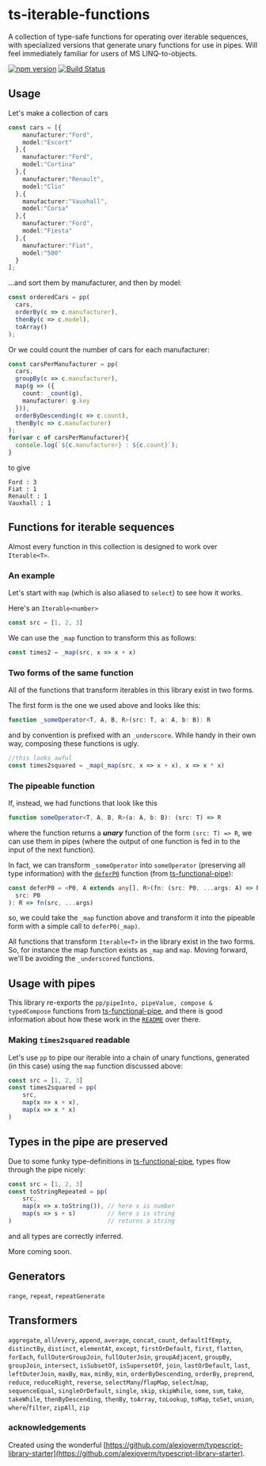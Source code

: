 # ts-iterable-functions

A collection of type-safe functions for operating over iterable sequences, with specialized versions that generate unary functions for use in pipes. Will feel immediately familiar for users of MS LINQ-to-objects.

[![npm version](https://img.shields.io/npm/v/ts-iterable-functions.svg?style=flat)](https://npmjs.org/package/ts-iterable-functions "View this project on npm")
[![Build Status](https://travis-ci.org/biggyspender/ts-iterable-functions.svg?branch=master)](https://travis-ci.org/biggyspender/ts-iterable-functions)

## Usage

Let's make a collection of cars

```typescript
const cars = [{
    manufacturer:"Ford",
    model:"Escort"
  },{
    manufacturer:"Ford",
    model:"Cortina"
  },{
    manufacturer:"Renault",
    model:"Clio"
  },{
    manufacturer:"Vauxhall",
    model:"Corsa"
  },{
    manufacturer:"Ford",
    model:"Fiesta"
  },{
    manufacturer:"Fiat",
    model:"500"
  }
];
```

...and sort them by manufacturer, and then by model:

```typescript
const orderedCars = pp(
  cars,
  orderBy(c => c.manufacturer),
  thenBy(c => c.model),
  toArray()
);
```

Or we could count the number of cars for each manufacturer:

```typescript
const carsPerManufacturer = pp(
  cars,
  groupBy(c => c.manufacturer),
  map(g => ({
    count: _count(g),
    manufacturer: g.key
  })),
  orderByDescending(c => c.count),
  thenBy(c => c.manufacturer)
);
for(var c of carsPerManufacturer){
  console.log(`${c.manufacturer} : ${c.count}`);
}
```
to give
```
Ford : 3
Fiat : 1
Renault : 1
Vauxhall : 1
```

## Functions for iterable sequences

Almost every function in this collection is designed to work over `Iterable<T>`.

### An example

Let's start with `map` (which is also aliased to `select`) to see how it works.

Here's an `Iterable<number>`

```typescript
const src = [1, 2, 3]
```

We can use the `_map` function to transform this as follows:

```typescript
const times2 = _map(src, x => x + x)
```

### Two forms of the same function

All of the functions that transform iterables in this library exist in two forms. 

The first form is the one we used above and looks like this:

```typescript
function _someOperator<T, A, B, R>(src: T, a: A, b: B): R
```

and by convention is prefixed with an `_underscore`. While handy in their own way, composing these functions is ugly.

```typescript
//this looks awful
const times2squared = _map(_map(src, x => x + x), x => x * x)
```

### The pipeable function

If, instead, we had functions that look like this

```typescript
function someOperator<T, A, B, R>(a: A, b: B): (src: T) => R
```

where the function returns a ***unary*** function of the form `(src: T) => R`, we can use them in pipes (where the output of one function is fed in to the input of the next function).

In fact, we can transform `_someOperator` into `someOperator` (preserving all type information) with the [`deferP0`](https://github.com/biggyspender/ts-functional-pipe/blob/master/src/deferP0.ts) function (from [ts-functional-pipe](https://github.com/biggyspender/ts-functional-pipe)):

```typescript
const deferP0 = <P0, A extends any[], R>(fn: (src: P0, ...args: A) => R) => (...args: A) => (
  src: P0
): R => fn(src, ...args)
```

so, we could take the `_map` function above and transform it into the pipeable form with a simple call to `deferP0(_map)`.

All functions that transform `Iterable<T>` in the library exist in the two forms. So, for instance the map function exists as `_map` and `map`. Moving forward, we'll be avoiding the `_underscored` functions.

## Usage with pipes

This library re-exports the `pp/pipeInto, pipeValue, compose & typedCompose` functions from [ts-functional-pipe](https://github.com/biggyspender/ts-functional-pipe), and there is good information about how these work in the [`README`](https://github.com/biggyspender/ts-functional-pipe/blob/master/README.md) over there.

### Making `times2squared` readable

Let's use `pp` to pipe our iterable into a chain of unary functions, generated (in this case) using the `map` function discussed above:

```typescript
const src = [1, 2, 3]
const times2squared = pp(
    src,
    map(x => x + x),
    map(x => x * x)
)
```

## Types in the pipe are preserved

Due to some funky type-definitions in [ts-functional-pipe](https://github.com/biggyspender/ts-functional-pipe), types flow through the pipe nicely:

```typescript
const src = [1, 2, 3]
const toStringRepeated = pp(
    src,
    map(x => x.toString()), // here x is number
    map(s => s + s)         // here s is string
)                           // returns a string
```

and all types are correctly inferred.

More coming soon.

## Generators


`range`, `repeat`, `repeatGenerate`


## Transformers


`aggregate`, `all`/`every`, `append`, `average`, `concat`, `count`, `defaultIfEmpty`, `distinctBy`, `distinct`, `elementAt`, `except`, `firstOrDefault`, `first`, `flatten`, `forEach`, `fullOuterGroupJoin`, `fullOuterJoin`, `groupAdjacent`, `groupBy`, `groupJoin`, `intersect`, `isSubsetOf`, `isSupersetOf`, `join`, `lastOrDefault`, `last`, `leftOuterJoin`, `maxBy`, `max`, `minBy`, `min`, `orderByDescending`, `orderBy`, `preprend`, `reduce`, `reduceRight`, `reverse`, `selectMany`/`flapMap`, `select`/`map`, `sequenceEqual`, `singleOrDefault`, `single`, `skip`, `skipWhile`, `some`, `sum`, `take`, `takeWhile`, `thenByDescending`, `thenBy`, `toArray`, `toLookup`, `toMap`, `toSet`, `union`, `where`/`filter`, `zipAll`, `zip`


### acknowledgements

Created using the wonderful [https://github.com/alexjoverm/typescript-library-starter](https://github.com/alexjoverm/typescript-library-starter).
